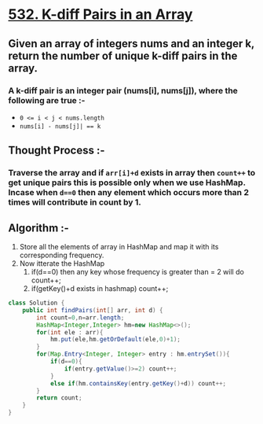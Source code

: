 # [**532. K-diff Pairs in an Array**](https://leetcode.com/problems/k-diff-pairs-in-an-array/)
## Given an array of integers nums and an integer k, return the number of unique k-diff pairs in the array.

### **A k-diff pair is an integer pair (nums[i], nums[j]), where the following are true :-**

- ```0 <= i < j < nums.length```
- ```nums[i] - nums[j]| == k```
## Thought Process :-
### Traverse the array and if ```arr[i]+d``` exists in array then ```count++``` to get unique pairs this is possible only when we use HashMap. Incase when ```d==0``` then any element which occurs more than 2 times will contribute in count by 1.
## Algorithm :-
1. Store all the elements of array in HashMap and map it with its corresponding frequency.
2. Now itterate the HashMap 
     1. if(d==0) then any key whose frequency is greater than = 2 will do count++;
     1. if(getKey()+d exists in hashmap) count++;
```java
class Solution {
    public int findPairs(int[] arr, int d) {
        int count=0,n=arr.length;
        HashMap<Integer,Integer> hm=new HashMap<>();
        for(int ele : arr){
            hm.put(ele,hm.getOrDefault(ele,0)+1);
        }
        for(Map.Entry<Integer, Integer> entry : hm.entrySet()){
            if(d==0){
                if(entry.getValue()>=2) count++;
            }
            else if(hm.containsKey(entry.getKey()+d)) count++;
        }
        return count;
    }
}
```
